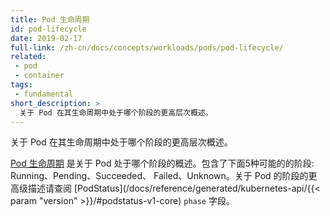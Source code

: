 ```yaml
---
title: Pod 生命周期
id: pod-lifecycle
date: 2019-02-17
full-link: /zh-cn/docs/concepts/workloads/pods/pod-lifecycle/
related:
 - pod
 - container
tags:
 - fundamental
short_description: >
  关于 Pod 在其生命周期中处于哪个阶段的更高层次概述。
---
```


<!--
title: Pod Lifecycle
id: pod-lifecycle
date: 2019-02-17
full-link: /docs/concepts/workloads/pods/pod-lifecycle/
related:
 - pod
 - container
tags:
 - fundamental
short_description: >
  A high-level summary of what phase the Pod is in within its lifecyle.
-->

<!--
A high-level summary of what phase the Pod is in within its lifecyle.
-->
关于 Pod 在其生命周期中处于哪个阶段的更高层次概述。

<!--more-->

<!--
The [Pod Lifecycle](/docs/concepts/workloads/pods/pod-lifecycle/) is defined by the states or phases of a Pod. There are five possible Pod phases: Pending, Running, Succeeded, Failed, and Unknown. A high-level description of the Pod state is summarized in the [PodStatus](/docs/reference/generated/kubernetes-api/{{< param "version" >}}/#podstatus-v1-core) `phase` field.
-->
[Pod 生命周期](/zh-cn/docs/concepts/workloads/pods/pod-lifecycle/) 是关于 Pod
处于哪个阶段的概述。包含了下面5种可能的的阶段: Running、Pending、Succeeded、
Failed、Unknown。关于 Pod 的阶段的更高级描述请查阅
[PodStatus](/docs/reference/generated/kubernetes-api/{{< param "version" >}}/#podstatus-v1-core) `phase` 字段。
